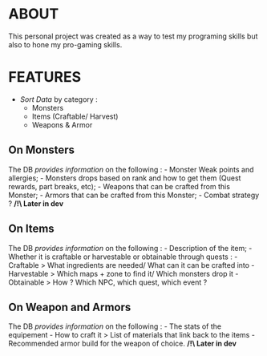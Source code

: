 # ABOUT
This personal project was created as a way to test my programing skills but also to hone my pro-gaming skills.

# FEATURES
- *Sort Data* by category :
  - Monsters
  - Items (Craftable/ Harvest)
  - Weapons & Armor

## On Monsters
The DB *provides information* on the following :
    - Monster Weak points and allergies;
    - Monsters drops based on rank and how to get them (Quest rewards, part breaks, etc);
    - Weapons that can be crafted from this Monster;
    - Armors that can be crafted from this Monster;
    - Combat strategy ? **/!\ Later in dev**

## On Items
The DB *provides information* on the following :
    - Description of the item;
    - Whether it is craftable or harvestable or obtainable through quests :
        - Craftable > What ingredients are needed/ What can it can be crafted into
        - Harvestable > Which maps + zone to find it/ Which monsters drop it
        - Obtainable > How ? Which NPC, which quest, which event ?

## On Weapon and Armors
The DB *provides information* on the following :
    - The stats of the equipement
    - How to craft it > List of materials that link back to the items
    - Recommended armor build for the weapon of choice. **/!\ Later in dev**

